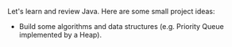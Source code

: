 Let's learn and review Java. Here are some small project ideas:

- Build some algorithms and data structures (e.g. Priority Queue implemented
  by a Heap).
